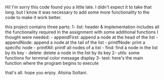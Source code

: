 Hi!
I'm sorry this code found you a little late.
I didn't expect it to take that long. but I know it was necessary to add some more functionality to the code to make it work better.

this project contains three parts:
1-  list: header & implementation
    includes all the functionality required in the assignment with some additional functions I thought were needed:
    - appendFirst: append a node at the head of the list
    - appendNode: append a node at the tail of the list
    - printfNode: print a specific node
    - printfAll: printf all nodes of a list
    - find: find a node in the list by its key
    - delete: delete a node in the list by its key
2-  utils: some functions for terminal color message display
3-  test: here's the main function where the program begins to execute

that's all.
hope you enjoy.
Alisina Soltani.